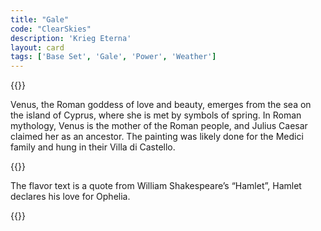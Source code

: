 ```yaml
---
title: "Gale"
code: "ClearSkies"
description: 'Krieg Eterna'
layout: card
tags: ['Base Set', 'Gale', 'Power', 'Weather']
---
```

{{<card-detail-page code="ClearSkies" artwork="The Birth of Venus by Sandro Botticelli (1485)" attr="William Shakespeare" book="Hamlet">}}
<p>
Venus, the Roman goddess of love and beauty, emerges from the sea on the island of Cyprus, where she is met by symbols of spring.  In Roman mythology, Venus is the mother of the Roman people, and Julius Caesar claimed her as an ancestor.  The painting was likely done for the Medici family and hung in their Villa di Castello. 
</p>
{{<card-detail-image file="ophelia.jpg" caption="Ophelia by John Everett Millais (1851)">}}
<p>
The flavor text is a quote from William Shakespeare’s “Hamlet”, Hamlet declares his love for Ophelia.
</p>
{{</card-detail-page>}}